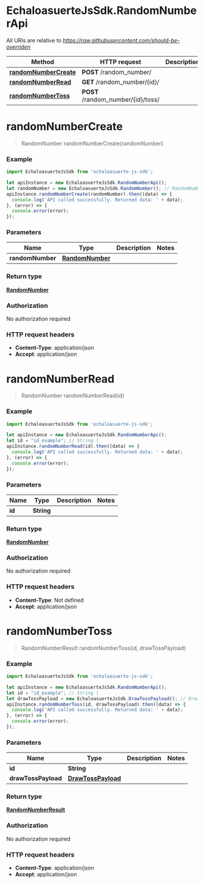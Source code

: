# EchaloasuerteJsSdk.RandomNumberApi

All URIs are relative to *https://raw.githubusercontent.com/should-be-overriden*

Method | HTTP request | Description
------------- | ------------- | -------------
[**randomNumberCreate**](RandomNumberApi.md#randomNumberCreate) | **POST** /random_number/ | 
[**randomNumberRead**](RandomNumberApi.md#randomNumberRead) | **GET** /random_number/{id}/ | 
[**randomNumberToss**](RandomNumberApi.md#randomNumberToss) | **POST** /random_number/{id}/toss/ | 


<a name="randomNumberCreate"></a>
# **randomNumberCreate**
> RandomNumber randomNumberCreate(randomNumber)



### Example
```javascript
import EchaloasuerteJsSdk from 'echaloasuerte-js-sdk';

let apiInstance = new EchaloasuerteJsSdk.RandomNumberApi();
let randomNumber = new EchaloasuerteJsSdk.RandomNumber(); // RandomNumber | 
apiInstance.randomNumberCreate(randomNumber).then((data) => {
  console.log('API called successfully. Returned data: ' + data);
}, (error) => {
  console.error(error);
});

```

### Parameters

Name | Type | Description  | Notes
------------- | ------------- | ------------- | -------------
 **randomNumber** | [**RandomNumber**](RandomNumber.md)|  | 

### Return type

[**RandomNumber**](RandomNumber.md)

### Authorization

No authorization required

### HTTP request headers

 - **Content-Type**: application/json
 - **Accept**: application/json

<a name="randomNumberRead"></a>
# **randomNumberRead**
> RandomNumber randomNumberRead(id)



### Example
```javascript
import EchaloasuerteJsSdk from 'echaloasuerte-js-sdk';

let apiInstance = new EchaloasuerteJsSdk.RandomNumberApi();
let id = "id_example"; // String | 
apiInstance.randomNumberRead(id).then((data) => {
  console.log('API called successfully. Returned data: ' + data);
}, (error) => {
  console.error(error);
});

```

### Parameters

Name | Type | Description  | Notes
------------- | ------------- | ------------- | -------------
 **id** | **String**|  | 

### Return type

[**RandomNumber**](RandomNumber.md)

### Authorization

No authorization required

### HTTP request headers

 - **Content-Type**: Not defined
 - **Accept**: application/json

<a name="randomNumberToss"></a>
# **randomNumberToss**
> RandomNumberResult randomNumberToss(id, drawTossPayload)



### Example
```javascript
import EchaloasuerteJsSdk from 'echaloasuerte-js-sdk';

let apiInstance = new EchaloasuerteJsSdk.RandomNumberApi();
let id = "id_example"; // String | 
let drawTossPayload = new EchaloasuerteJsSdk.DrawTossPayload(); // DrawTossPayload | 
apiInstance.randomNumberToss(id, drawTossPayload).then((data) => {
  console.log('API called successfully. Returned data: ' + data);
}, (error) => {
  console.error(error);
});

```

### Parameters

Name | Type | Description  | Notes
------------- | ------------- | ------------- | -------------
 **id** | **String**|  | 
 **drawTossPayload** | [**DrawTossPayload**](DrawTossPayload.md)|  | 

### Return type

[**RandomNumberResult**](RandomNumberResult.md)

### Authorization

No authorization required

### HTTP request headers

 - **Content-Type**: application/json
 - **Accept**: application/json

